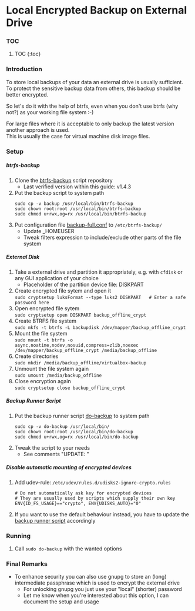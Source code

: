 Local Encrypted Backup on External Drive
=========================================


### TOC

1. TOC
{:toc}


### Introduction

To store local backups of your data an external drive is usually sufficient.  
To protect the sensitive backup data from others, this backup should be better
encrypted.

So let's do it with the help of btrfs, even when you don't use btrfs (why not?)
as your working file system :-)

For large files where it is acceptable to only backup the latest version
another approach is used.  
This is usually the case for virtual machine disk image files.


### Setup

##### btrfs-backup
1. Clone the [btrfs-backup](https://github.com/3coma3/btrfs-backup) script repository
   - Last verified version within this guide: v1.4.3
1. Put the backup script to system path
   ```
   sudo cp -v backup /usr/local/bin/btrfs-backup
   sudo chown root:root /usr/local/bin/btrfs-backup
   sudo chmod u+rwx,og=rx /usr/local/bin/btrfs-backup
   ```
1. Put configuration file [backup-full.conf](backup/backup-full.conf) to `/etc/btrfs-backup/`
   - Update _HOMEUSER
   - Tweak filters expression to include/exclude other parts of the file system

##### External Disk
1. Take a external drive and partition it appropriately, e.g. with `cfdisk` or any
   GUI application of your choice
   - Placeholder of the partition device file: DISKPART
1. Create encrypted file sytem and open it  
   `sudo cryptsetup luksFormat --type luks2 DISKPART   # Enter a safe password here`
1. Open encrypted file sytem  
   `sudo cryptsetup open DISKPART backup_offline_crypt`
1. Create BTRFS file system  
   `sudo mkfs -t btrfs -L backupdisk /dev/mapper/backup_offline_crypt`
1. Mount the file system  
   `sudo mount -t btrfs -o async,noatime,nodev,nosuid,compress=zlib,noexec /dev/mapper/backup_offline_crypt /media/backup_offline`
1. Create directories  
   `sudo mkdir /media/backup_offline/virtualbox-backup`
1. Unmount the file system again  
   `sudo umount /media/backup_offline`
1.  Close encryption again  
    `sudo cryptsetup close backup_offline_crypt`

##### Backup Runner Script
1. Put the backup runner script [do-backup](backup/do-backup) to system path
   ```
   sudo cp -v do-backup /usr/local/bin/
   sudo chown root:root /usr/local/bin/do-backup
   sudo chmod u+rwx,og=rx /usr/local/bin/do-backup
   ```
1. Tweak the script to your needs
   - See comments "UPDATE: "

##### Disable automatic mounting of encrypted devices
1. Add udev-rule: `/etc/udev/rules.d/udisks2-ignore-crypto.rules`
   ```
   # Do not automatically ask key for encrypted devices
   # They are usually used by scripts which supply their own key
   ENV{ID_FS_USAGE}=="crypto", ENV{UDISKS_AUTO}="0"
   ```
1. If you want to use the default behaviour instead, you have to update the
   [backup runner script](backup/do-backup) accordingly


### Running
1. Call `sudo do-backup` with the wanted options


### Final Remarks
- To enhance security you can also use gnupg to store an (long) intermediate passphrase
  which is used to encrypt the external drive
  - For unlocking gnupg you just use your "local" (shorter) password
  - Let me know when you're interested about this option, I can document the setup and usage
